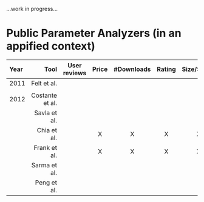 ...work in progress...

# Public Parameter Analyzers (in an appified context)

| Year | Tool | User reviews | Price | #Downloads | Rating | Size/Space | Developer | Category | Description | Permissions | Search ranking | Terms & Conditions | Privacy Policy |
|:--- | ---:|:---:|:---:|:---:|:---:|:---:|:---:|:---:|:---:|:---:|:---:|:---:|:---:|
|2011|Felt et al.||||||||||X|||||
|||||||||||||||||
|2012|Costante et al.||||||||||||||X|
||Savla et al.||||||||||||||X|
||Chia et al.||X|X|X|X||X|||X|||||
||Frank et al.||X|X|X|X|||||X|||||
||Sarma et al.||||||||X||X|||||
||Peng et al.|||||||||X||X||||
